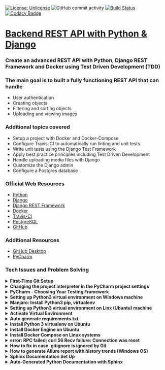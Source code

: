 [![License: Unlicense](https://img.shields.io/badge/license-Unlicense-blue.svg)](http://unlicense.org/)
![GitHub commit activity](https://img.shields.io/github/commit-activity/y/ikostan/Build_Backend_REST_API_with_Python_and_Django)
[![Build Status](https://travis-ci.org/ikostan/Build_Backend_REST_API_with_Python_and_Django.svg?branch=master)](https://travis-ci.org/ikostan/Build_Backend_REST_API_with_Python_and_Django)
[![Codacy Badge](https://api.codacy.com/project/badge/Grade/c8581d51c457467a9e5d106e5acebd94)](https://www.codacy.com/manual/ikostan/Build_Backend_REST_API_with_Python_and_Django?utm_source=github.com&amp;utm_medium=referral&amp;utm_content=ikostan/Build_Backend_REST_API_with_Python_and_Django&amp;utm_campaign=Badge_Grade)

# [Backend REST API with Python & Django](https://www.udemy.com/course/django-python-advanced)


### Create an advanced REST API with Python, Django REST Framework and Docker using Test Driven Development (TDD)



### The main goal is to built a fully functioning REST API that can handle
<a id="main_objectives"></a>

- User authentication
- Creating objects
- Filtering and sorting objects
- Uploading and viewing images

### Additional topics covered
<a id="topics"></a>

- Setup a project with Docker and Docker-Compose
- Configure Travis-CI to automatically run linting and unit tests
- Write unit tests using the Django Test Framework
- Apply best practice principles including Test Driven Development  
- Handle uploading media files with Django
- Customize the Django admin
- Configure a Postgres database

### Official Web Resources
<a id="resources"></a>

- [Python](https://www.python.org/)
- [Django](https://www.djangoproject.com/)
- [Django REST Framework](https://www.django-rest-framework.org/)
- [Docker](https://www.docker.com)
- [Travis-CI](https://travis-ci.org/)
- [PostgreSQL](https://www.postgresql.org)
- [GitHub](https://github.com/)

### Additional Resources
<a id="moreresources"></a>

- [GitHub Desktop](https://desktop.github.com/)
- [PyCharm](https://www.jetbrains.com/pycharm/)

### Tech Issues and Problem Solving
<a id="tech_issues"></a>

<details>
  <summary><b>First-Time Git Setup</b></summary>
  
  The first thing you should do when you install Git is to set your user name and email address. This is important because every Git commit uses this information, and it’s immutably baked into the commits you start creating:

  ```bash
    git config --global user.name "John Doe"
    git config --global user.email johndoe@example.com
  ```
  
  [Source](https://git-scm.com/book/en/v2/Getting-Started-First-Time-Git-Setup)
  
</details>

<details>
  <summary><b>Changing the project interpreter in the PyCharm project settings</b></summary>

1. In the **Settings/Preferences dialog** (Ctrl+Alt+S), select **Project <project name> | Project Interpreter**.
2. Expand the list of the available interpreters and click the **Show All** link.
3. Select the target interpreter. When PyCharm stops supporting any of the outdated Python versions, the corresponding project interpreter is marked as unsupported.
4. The Python interpreter name specified in the **Name** field, becomes visible in the list of available interpreters. Click **OK** to apply the changes.

For more info please [check here](https://www.jetbrains.com/help/pycharm/configuring-python-interpreter.html)
</details>

<details>
  <summary><b>PyCharm - Choosing Your Testing Framework</b></summary>
 
1. Open the Settings/Preferences dialog, and under the node Tools, click the page **Python Integrated Tools**.
2. On this page, click the **Default Test Runner** field.
3. Choose the desired test runner:

<div align="center"> 
<img width="60%" height="60%" src="https://github.com/ikostan/SELENIUM_WEBDRIVER_WORKING_WITH_ELEMENTS/blob/master/testing_selenium_capabilities/img/py_choosing_test_runner.png" hspace="20">
</div>

For more info please see [Enable Pytest for you project](https://www.jetbrains.com/help/pycharm/pytest.html)
</details>

<details>
  <summary><b>Setting up Python3 virtual environment on Windows machine</b></summary>

1. open CMD<br/>
2. navigate to project directory, for example:<br/> 
```bash
cd C:\Users\superadmin\Desktop\Python\CodinGame
```
3. run following command:<br/> 
```bash 
pip install virtualenv
```
4. run following command:<br/> 
```bash 
virtualenv venv --python=python
```
</details>

<details>
  <summary><b>Manjaro: Install Python3 pip, virtualenv</b></summary>

<br/>
All python3 packages are prefixed python-, whereas python2 packages are prefixed python2-.

   1. The package is called python-pip. First check if it's already installed: `pacman -Qs python-pip`
    
   2. If there is no output after running the above command, that means that the package is not installed. In order to install it, run: `sudo pacman -Syu python-pip`
    
   3. In order to install `virtualenv` run: `pip install virtualenv`
    
   4. You also need to run `sudo /usr/bin/easy_install virtualenv` which puts it in `/usr/local/bin/`.

[Source](https://stackoverflow.com/questions/31133050/virtualenv-command-not-found)

</details>

<details>
  <summary><b>Setting up Python3 virtual environment on Linx (Ubuntu) machine</b></summary>

### How to install virtualenv

1. Install **pip** first
```bash
    sudo apt-get install python3-pip
```

2. Then install **virtualenv** using pip3
```bash
    sudo pip3 install virtualenv
```

3. Now create a virtual environment
```bash
    virtualenv venv
```
>you can use any name insted of **venv**

4. You can also use a Python interpreter of your choice:

```bash
    virtualenv -p /usr/bin/python2.7 venv
```

5. Active your virtual environment:

```bash
    source venv/bin/activate
```

6. Using fish shell:

```bash
    source venv/bin/activate.fish
```

7. To deactivate:

```bash
    deactivate
```

8. Create virtualenv using Python3:

```bash
    virtualenv -p python3 myenv
```

9. Instead of using virtualenv you can use this command in Python3:

```bash
    python3 -m venv myenv
```

[Source](https://gist.github.com/frfahim/73c0fad6350332cef7a653bcd762f08d)
</details>

<details>
  <summary><b>Activate Virtual Environment</b></summary>

In a newly created virtualenv there will be a bin/activate shell script. For Windows systems, activation scripts are provided for CMD.exe and Powershell.

1. Open Terminal
2. Run: \path\to\env\Scripts\activate 
  
[Source](https://pypi.org/project/virtualenv/1.8.2/)
</details>

<details>
  <summary><b>Auto generate requirements.txt</b></summary>

Any application typically has a set of dependencies that are required for that application to work. The requirements file is a way to specify and install specific set of package dependencies at once.<br/>
Use pip’s freeze command to generate a requirements.txt file for your project:
```bash
pip freeze > requirements.txt
```

If you save this in requirements.txt, you can follow this guide: [PyCharm - Manage dependencies using requirements.txt](https://www.jetbrains.com/help/pycharm/managing-dependencies.html), or you can:<br/>
   
```bash
pip install -r requirements.txt
```   
[Source](https://www.idiotinside.com/2015/05/10/python-auto-generate-requirements-txt/)
</details>

<details>
<summary><b>Install Python 3 virtualenv on Ubuntu</b></summary>

Step by step:

```bash
# Step 1: Update your repositories
sudo apt-get update

# Step 2: Install pip for Python 3
sudo apt-get install build-essential libssl-dev libffi-dev python-dev
sudo apt install python3-pip

# Step 3: Use pip to install virtualenv
sudo pip3 install virtualenv 

# Step 4: Launch your Python 3 virtual environment, here the name of my virtual environment will be `venv`
virtualenv -p python3 venv

# Step 5: Activate your new Python 3 environment. There are two ways to do this
. venv/bin/activate # or source env3/bin/activate which does exactly the same thing

# you can make sure you are now working with Python 3
python -- version

# this command will show you what is going on: the python executable you are using is now located inside your virtualenv repository
which python 

# Step 6: code your stuff

# Step 7: done? leave the virtual environment
deactivate
```

[Source](https://naysan.ca/2019/08/05/install-python-3-virtualenv-on-ubuntu/)

</details>

<details>
  <summary><b>Install Docker Engine on Ubuntu</b></summary>
  
1. Older versions of Docker were called `docker`, `docker.io`, or `docker-engine`. If these are installed, uninstall them:
  ```bash
  sudo apt-get remove docker docker-engine docker.io containerd runc
  ```

2. Update the `apt` package index and install packages to allow `apt` to use a repository over HTTPS:
  ```bash
  sudo apt-get update

  sudo apt-get install \
        apt-transport-https \
        ca-certificates \
        curl \
        gnupg-agent \
        software-properties-common
  ```

3. Add Docker’s official GPG key:
  ```bash
  curl -fsSL https://download.docker.com/linux/ubuntu/gpg | sudo apt-key add -

  # Verify that you now have the key with the fingerprint
  sudo apt-key fingerprint 0EBFCD88
  ```

4. Use the following command to set up the `stable` repository:
  ```bash
  sudo add-apt-repository \
  "deb [arch=amd64] https://download.docker.com/linux/ubuntu \
  (lsb_release -cs) \
  stable"
  ```

5. Update the `apt` package index, and install the latest version of Docker Engine and container:
  ```bash
  sudo apt-get update
  sudo apt-get install docker-ce docker-ce-cli containerd.io
  ```

6. Verify that Docker Engine is installed correctly by running the `hello-world` image:
  ```bash
  sudo docker run hello-world
  ```
  This command downloads a test image and runs it in a container. When the container runs, it prints an informational message and exits.
  
[Source](https://docs.docker.com/engine/install/ubuntu/)
  
</details>

<details>
  <summary><b>Install Docker Compose on Linux systems</b></summary>
    
 Step-by-step instructions are included below:
  
 1. Run this command to download the current stable release of Docker Compose:
  ```bash
  sudo curl -L "https://github.com/docker/compose/releases/download/1.26.2/docker-compose-$(uname -s)-$(uname -m)" -o /usr/local/bin/docker-compose
  ```
  
 2. Apply executable permissions to the binary:
  ```bash
  sudo chmod +x /usr/local/bin/docker-compose
  ```

 3. Test the installation:
  ```bash
  docker-compose --version
  ```
  
[Source](https://docs.docker.com/compose/install/)
</details>

<details>
  <summary><b>error: RPC failed; curl 56 Recv failure: Connection was reset</b></summary>

1. Open Git Bash
2. Run: "git config --global http.postBuffer 157286400" 
  
[Source](https://stackoverflow.com/questions/36940425/gitlab-push-failed-error)
</details>

<details>
  <summary><b>How to fix in case .gitignore is ignored by Git</b></summary>

Even if you haven't tracked the files so far, Git seems to be able to "know" about them even after you add them to .gitignore<br/> 

**NOTE:**

- First commit your current changes, or you will lose them.
- Then run the following commands from the top folder of your Git repository:

```bash 
git rm -r --cached .
git add .
git commit -m "fixed untracked files"
```
</details>

<details>
  <summary><b>How to generate Allure report with history trends (Windows OS)</b></summary>

<br/>Step by step:

1. Run tests from pytest using following arguments: -v --alluredir=allure-results
2. Copy '.\allure-report\history\' folder into '.\allure-results\history\'
3. Run: allure generate .\allure-results\ -o .\allure-report\ --clean
4. Following output should appear: Report successfully generated to .\allure-report
5. Run: allure open .\allure-report\

[Source](https://github.com/allure-framework/allure2/issues/813)
</details>

<details>
  <summary><b>Sphinx Documentation Set Up</b></summary>

<br/>Step by step:

1. Create docs directory

2. Open cmd > Go to docs directory

3. cmd > Run: sphinx-quickstart. **Note:** run with default answers
    
4. Go to docs/conf.py

5. Uncomment following lines:
```python
    import os
    import sys
    sys.path.insert(0, os.path.abspath('.'))
```
6. Update extensions list as following:
```python
extensions = ['sphinx.ext.todo', 'sphinx.ext.viewcode', 'sphinx.ext.autodoc']
```
7. Update template as following:
```python
html_theme = 'sphinx_rtd_theme'
```
8. Update sys.path.insert as following:
```python
sys.path.insert(0, os.path.abspath('..'))
```
9. Go to docs/index.rst > add modules, see example below:
```bash

.. toctree::
   :maxdepth: 2
   :caption: Contents:

   modules
```
10. Open cmd > run: 
```python
sphinx-apidoc -o . ..
```
11. cmd > Run: make html
12. Install html template:
```python
pip install sphinx_rtd_theme
```

[Video Tutorial](https://www.youtube.com/watch?v=b4iFyrLQQh4)
[Sphinx Documentation](https://www.sphinx-doc.org/en/master/usage/quickstart.html)
[More Info](https://stackoverflow.com/questions/13516404/sphinx-error-unknown-directive-type-automodule-or-autoclass)
</details>

<details>
  <summary><b>Auto-Generated Python Documentation with Sphinx</b></summary>

<br/>Step by step:

1. Open CMD
2. Go to docs directory
3. Run: make clean
4. Run: make html

[Source](https://www.youtube.com/watch?v=b4iFyrLQQh4)
</details>
